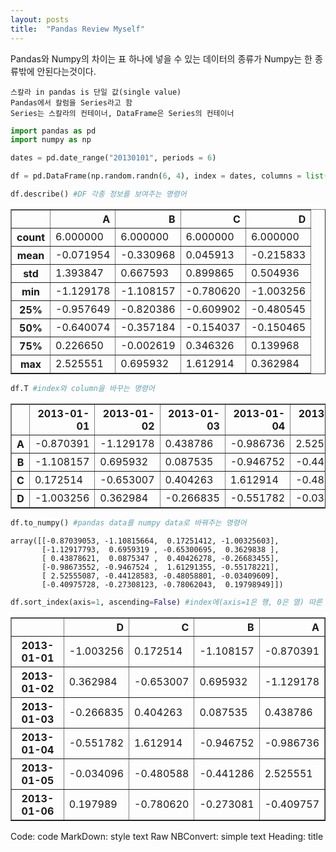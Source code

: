 ```yaml
---
layout: posts
title:  "Pandas Review Myself"
---
```


Pandas와 Numpy의 차이는 표 하나에 넣을 수 있는 데이터의 종류가 Numpy는 한 종류밖에 안된다는것이다.     
    
    스칼라 in pandas is 단일 값(single value)
    Pandas에서 칼럼을 Series라고 함
    Series는 스칼라의 컨테이너, DataFrame은 Series의 컨테이너


```python
import pandas as pd
import numpy as np
```


```python
dates = pd.date_range("20130101", periods = 6)

df = pd.DataFrame(np.random.randn(6, 4), index = dates, columns = list("ABCD"))

df.describe() #DF 각종 정보를 보여주는 명령어
```




<div>
<style scoped>
    .dataframe tbody tr th:only-of-type {
        vertical-align: middle;
    }

    .dataframe tbody tr th {
        vertical-align: top;
    }

    .dataframe thead th {
        text-align: right;
    }
</style>
<table border="1" class="dataframe">
  <thead>
    <tr style="text-align: right;">
      <th></th>
      <th>A</th>
      <th>B</th>
      <th>C</th>
      <th>D</th>
    </tr>
  </thead>
  <tbody>
    <tr>
      <th>count</th>
      <td>6.000000</td>
      <td>6.000000</td>
      <td>6.000000</td>
      <td>6.000000</td>
    </tr>
    <tr>
      <th>mean</th>
      <td>-0.071954</td>
      <td>-0.330968</td>
      <td>0.045913</td>
      <td>-0.215833</td>
    </tr>
    <tr>
      <th>std</th>
      <td>1.393847</td>
      <td>0.667593</td>
      <td>0.899865</td>
      <td>0.504936</td>
    </tr>
    <tr>
      <th>min</th>
      <td>-1.129178</td>
      <td>-1.108157</td>
      <td>-0.780620</td>
      <td>-1.003256</td>
    </tr>
    <tr>
      <th>25%</th>
      <td>-0.957649</td>
      <td>-0.820386</td>
      <td>-0.609902</td>
      <td>-0.480545</td>
    </tr>
    <tr>
      <th>50%</th>
      <td>-0.640074</td>
      <td>-0.357184</td>
      <td>-0.154037</td>
      <td>-0.150465</td>
    </tr>
    <tr>
      <th>75%</th>
      <td>0.226650</td>
      <td>-0.002619</td>
      <td>0.346326</td>
      <td>0.139968</td>
    </tr>
    <tr>
      <th>max</th>
      <td>2.525551</td>
      <td>0.695932</td>
      <td>1.612914</td>
      <td>0.362984</td>
    </tr>
  </tbody>
</table>
</div>




```python
df.T #index와 column을 바꾸는 명령어
```




<div>
<style scoped>
    .dataframe tbody tr th:only-of-type {
        vertical-align: middle;
    }

    .dataframe tbody tr th {
        vertical-align: top;
    }

    .dataframe thead th {
        text-align: right;
    }
</style>
<table border="1" class="dataframe">
  <thead>
    <tr style="text-align: right;">
      <th></th>
      <th>2013-01-01</th>
      <th>2013-01-02</th>
      <th>2013-01-03</th>
      <th>2013-01-04</th>
      <th>2013-01-05</th>
      <th>2013-01-06</th>
    </tr>
  </thead>
  <tbody>
    <tr>
      <th>A</th>
      <td>-0.870391</td>
      <td>-1.129178</td>
      <td>0.438786</td>
      <td>-0.986736</td>
      <td>2.525551</td>
      <td>-0.409757</td>
    </tr>
    <tr>
      <th>B</th>
      <td>-1.108157</td>
      <td>0.695932</td>
      <td>0.087535</td>
      <td>-0.946752</td>
      <td>-0.441286</td>
      <td>-0.273081</td>
    </tr>
    <tr>
      <th>C</th>
      <td>0.172514</td>
      <td>-0.653007</td>
      <td>0.404263</td>
      <td>1.612914</td>
      <td>-0.480588</td>
      <td>-0.780620</td>
    </tr>
    <tr>
      <th>D</th>
      <td>-1.003256</td>
      <td>0.362984</td>
      <td>-0.266835</td>
      <td>-0.551782</td>
      <td>-0.034096</td>
      <td>0.197989</td>
    </tr>
  </tbody>
</table>
</div>




```python
df.to_numpy() #pandas data를 numpy data로 바꿔주는 명령어
```




    array([[-0.87039053, -1.10815664,  0.17251412, -1.00325603],
           [-1.12917793,  0.6959319 , -0.65300695,  0.3629838 ],
           [ 0.43878621,  0.0875347 ,  0.40426278, -0.26683455],
           [-0.98673552, -0.9467524 ,  1.61291355, -0.55178221],
           [ 2.52555087, -0.44128583, -0.48058801, -0.03409609],
           [-0.40975728, -0.27308123, -0.78062043,  0.19798949]])




```python
df.sort_index(axis=1, ascending=False) #index에(axis=1은 행, 0은 열) 따른 정렬을 오름차순을 false로 함
```




<div>
<style scoped>
    .dataframe tbody tr th:only-of-type {
        vertical-align: middle;
    }

    .dataframe tbody tr th {
        vertical-align: top;
    }

    .dataframe thead th {
        text-align: right;
    }
</style>
<table border="1" class="dataframe">
  <thead>
    <tr style="text-align: right;">
      <th></th>
      <th>D</th>
      <th>C</th>
      <th>B</th>
      <th>A</th>
    </tr>
  </thead>
  <tbody>
    <tr>
      <th>2013-01-01</th>
      <td>-1.003256</td>
      <td>0.172514</td>
      <td>-1.108157</td>
      <td>-0.870391</td>
    </tr>
    <tr>
      <th>2013-01-02</th>
      <td>0.362984</td>
      <td>-0.653007</td>
      <td>0.695932</td>
      <td>-1.129178</td>
    </tr>
    <tr>
      <th>2013-01-03</th>
      <td>-0.266835</td>
      <td>0.404263</td>
      <td>0.087535</td>
      <td>0.438786</td>
    </tr>
    <tr>
      <th>2013-01-04</th>
      <td>-0.551782</td>
      <td>1.612914</td>
      <td>-0.946752</td>
      <td>-0.986736</td>
    </tr>
    <tr>
      <th>2013-01-05</th>
      <td>-0.034096</td>
      <td>-0.480588</td>
      <td>-0.441286</td>
      <td>2.525551</td>
    </tr>
    <tr>
      <th>2013-01-06</th>
      <td>0.197989</td>
      <td>-0.780620</td>
      <td>-0.273081</td>
      <td>-0.409757</td>
    </tr>
  </tbody>
</table>
</div>



Code: code
MarkDown: style text
Raw NBConvert: simple text
Heading: title
